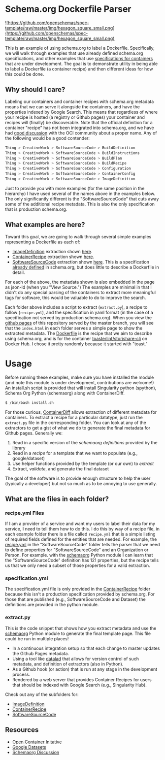 # Schema.org Dockerfile Parser

![https://github.com/openschemas/spec-template/raw/master/img/hexagon_square_small.png](https://github.com/openschemas/spec-template/raw/master/img/hexagon_square_small.png)

This is an example of using schema.org to label a Dockerfile. Specifically, we will
walk through examples that use already defined schema.org specifications, and other
examples that use [specifications for containers](https://www.github.com/openschemas/spec-container)
 that are under development. The goal is to demonstrate utility in being able to 
label a Dockerfile (a container recipe) and then different ideas for how this could be done.

## Why should I care?

Labeling our containers and container recipes with schema.org metadata means that
we can serve it alongside the containers, and have the properties indexed by Google Search.
This means that regardless of where your recipe is hosted (a registry or Github pages)
your container and recipes will (finally) be discoverable. Note that the official
definition for a container "recipe" has not been integrated into schema.org, and we
have had [good discussion](https://groups.google.com/a/opencontainers.org/forum/#!topic/dev/vEupyIGtvJs) with the OCI community about a proper name. Any of the
following would be a good contender:

```bash
Thing > CreativeWork > SoftwareSourceCode > BuildDefinition
Thing > CreativeWork > SoftwareSourceCode > BuildInstructions
Thing > CreativeWork > SoftwareSourceCode > BuildPlan
Thing > CreativeWork > SoftwareSourceCode > BuildRecipe
Thing > CreativeWork > SoftwareSourceCode > Configuration
Thing > CreativeWork > SoftwareSourceCode > ContainerConfig
Thing > CreativeWork > SoftwareSourceCode > ImageDefinition
```

Just to provide you with more examples (for the same position in the hierarchy)
I have used several of the names above in the examples below. The only significantly
different is the "SoftwareSourceCode" that cuts away some of the additional recipe
metadata. This is also the only specification that is production schema.org.

## What examples are here?

Toward this goal, we are going to walk through several simple examples 
representing a Dockerfile as each of:

 - [ImageDefinition](ImageDefinition) extraction shown [here](https://openbases.github.io/extract-dockerfile/ImageDefinition/).
 - [ContainerRecipe](ContainerRecipe) extraction shown [here](https://openbases.github.io/extract-dockerfile/ContainerRecipe/).
 - [SoftwareSourceCode](SoftwareSourceCode) extraction shown [here](https://openbases.github.io/extract-dockerfile/SoftwareSourceCode/). This is a specification 
[already defined](https://schema.org/SoftwareSourceCode) in schema.org, 
but does little to describe a Dockerfile in detail.

For each of the above, the metadata shown is also embedded in the page as json-ld
(when you "View Source.") The examples are minimal in that I didn't do any special
parsing of the containers to extract more meaningful tags for software, this would
be valuable to do to improve the search.

Each folder above includes a script to extract (`extract.py`), 
a recipe to follow (`recipe.yml`), and the specification in yaml format (in the 
case of a specification not served by production schema.org). When you view
the [github pages](https://openbases.github.io/extract-dockerfile) of this 
repository served by the master branch, you will see that the `index.html` 
in each folder serves a simple page to show the extracted metadata. The 
[Dockerfile](Dockerfile) is the recipe that we aim to describe using schema.org,
and is for the container [toasterlint/storjshare-cli](https://hub.docker.com/r/toasterlint/storjshare-cli/) on Docker Hub. I chose it pretty randomly because it started with
"toast."


# Usage

Before running these examples, make sure you have installed the module (and note
this module is under development, contributions are welcome!) An install.sh script
is provided that will install Singularity python (spython), Schema Org Python (schemaorg)
along with ContainerDiff.

```bash
$ /bin/bash install.sh
```

For those curious, [ContainerDiff](https://github.com/GoogleContainerTools/container-diff)
allows extraction of different metadata for containers. 
To extract a recipe for a particular datatype, just run the `extract.py` file
in the corresponding folder. You can look at any of the extractors to get a gist
of what we do to generate the final metadata for Github pages. Generally we:

 1. Read in a specific version of the *schemaorg definitions* provided by the library
 2. Read in a *recipe* for a template that we want to populate (e.g., google/dataset)
 3. Use helper functions provided by the template (or our own) to *extract*
 4. Extract, *validate*, and generate the final dataset

The goal of the software is to provide enough structure to help the user (typically a developer)
but not so much as to be annoying to use generally.

## What are the files in each folder?

### recipe.yml Files

If I am a provider of a service and want my users to label their data for my service,
I need to tell them how to do this. I do this by way of a recipe file, in each
example folder there is a file called `recipe.yml` that is a simple listing of required fields defined for the entities that are needed. For example, the [recipe.yml](SoftwareSourceCode/recipe.yml) in the "SoftwareSourceCode" folder tells the parser that we need to define
properties for "SoftwareSourceCode" and an Organization or Person. For example.
with the [schemaorg](https://www.github.com/openschemas/schemaorg) Python module 
I can learn that the "SoftwareSourceCode" definition has 121 properties, 
but the recipe tells us that we only need a subset of those
properties for a valid extraction.

### specification.yml

The specification.yml file is only provided in the [ContainerRecipe](ContainerRecipe)
folder because this isn't a production specification provided by schema.org. For
those that are published (e.g., SoftwareSourceCode and Dataset) the definitions are
provided in the python module.

### extract.py

This is the code snippet that shows how you extract metadata and use the 
[schemaorg](https://www.github.com/openschemas/schemaorg) Python module
to generate the final template page. This file could be run in multiple places!

 - In a continuous integration setup so that each change to master updates the Github Pages metadata.
 - Using a tool like [datalad](https://datalad.org) that allows for version control of such metadata, and definition of extractors (also in Python).
 - As a Github hook (or action) that is run at any stage in the development process.
 - Rendered by a web server that provides Container Recipes for users that should be indexed with Google Search (e.g., Singularity Hub).

Check out any of the subfolders for:

 - [ImageDefinition](ImageDefinition)
 - [ContainerRecipe](ContainerRecipe)
 - [SoftwareSourceCode](SoftwareSourceCode)

## Resources

 - [Open Container Initative](https://github.com/opencontainers/)
 - [Google Datasets](https://www.blog.google/products/search/making-it-easier-discover-datasets/)
 - [Schemaorg Discussion](https://github.com/schemaorg/schemaorg/issues/2059#issuecomment-427208907)
